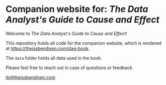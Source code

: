 # Companion website for: *The Data Analyst's Guide to Cause and Effect*

Welcome to *The Data Analyst's Guide to Cause and Effect*!

This repository holds all code for the companion website, which is rendered at https://theissbendixen.com/dag-book.

The `data` folder holds all data used in the book. 

Please feel free to reach out in case of questions or feedback.

tb@theissbendixen.com

